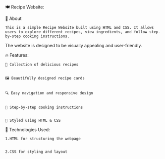 
🍽️ Recipe Website:


📌 About


    This is a simple Recipe Website built using HTML and CSS. It allows users to explore different recipes, view ingredients, and follow step-by-step cooking instructions.
The website is designed to be visually appealing and user-friendly.


🔥 Features:

    📖 Collection of delicious recipes


    🖼️ Beautifully designed recipe cards

  
    🔍 Easy navigation and responsive design


    🍴 Step-by-step cooking instructions


    🎨 Styled using HTML & CSS



🚀 Technologies Used:

    1.HTML for structuring the webpage


    2.CSS for styling and layout
